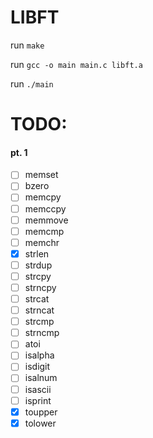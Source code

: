 # LIBFT

run `make`

run `gcc -o main main.c libft.a`

run `./main`

# TODO:
#### pt. 1

- [ ] memset
- [ ] bzero
- [ ] memcpy
- [ ] memccpy
- [ ] memmove
- [ ] memcmp
- [ ] memchr
- [x] strlen
- [ ] strdup
- [ ] strcpy
- [ ] strncpy
- [ ] strcat
- [ ] strncat
- [ ] strcmp
- [ ] strncmp
- [ ] atoi
- [ ] isalpha
- [ ] isdigit
- [ ] isalnum
- [ ] isascii
- [ ] isprint
- [x] toupper
- [x] tolower